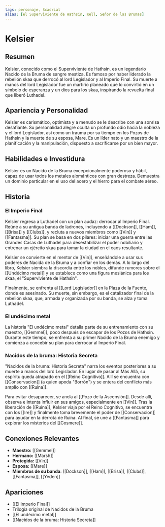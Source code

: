 ```yaml
---
tags: personaje, Scadrial
alias: [el Superviviente de Hathsin, Kell, Señor de las Brumas]
---
```


# Kelsier

## Resumen
Kelsier, conocido como el Superviviente de Hathsin, es un legendario Nacido de la Bruma de sangre mestiza. Es famoso por haber liderado la rebelión skaa que derrocó al lord Legislador y al Imperio Final. Su muerte a manos del lord Legislador fue un martirio planeado que lo convirtió en un símbolo de esperanza y un dios para los skaa, inspirando la revuelta final que liberó Luthadel.

## Apariencia y Personalidad
Kelsier es carismático, optimista y a menudo se le describe con una sonrisa desafiante. Su personalidad alegre oculta un profundo odio hacia la nobleza y el lord Legislador, así como un trauma por su tiempo en los Pozos de Hathsin y la muerte de su esposa, Mare. Es un líder nato y un maestro de la planificación y la manipulación, dispuesto a sacrificarse por un bien mayor.

## Habilidades e Investidura
Kelsier es un Nacido de la Bruma excepcionalmente poderoso y hábil, capaz de usar todos los metales alománticos con gran destreza. Demuestra un dominio particular en el uso del acero y el hierro para el combate aéreo.

## Historia

### El Imperio Final
Kelsier regresa a Luthadel con un plan audaz: derrocar al Imperio Final. Reúne a su antigua banda de ladrones, incluyendo a [[Dockson]], [[Ham]], [[Brisa]] y [[Clubs]], y recluta a nuevos miembros como [[Vin]] y [[Fantasma]]. Su plan se basa en dos pilares: iniciar una guerra entre las Grandes Casas de Luthadel para desestabilizar el poder nobiliario y entrenar un ejército skaa para tomar la ciudad en el caos resultante.

Kelsier se convierte en el mentor de [[Vin]], enseñándole a usar sus poderes de Nacida de la Bruma y a confiar en los demás. A lo largo del libro, Kelsier siembra la discordia entre los nobles, difunde rumores sobre el [[Undécimo metal]] y se establece como una figura mesiánica para los skaa, el "Superviviente de Hathsin".

Finalmente, se enfrenta al [[Lord Legislador]] en la Plaza de la Fuente, donde es asesinado. Su muerte, sin embargo, es el catalizador final de la rebelión skaa, que, armada y organizada por su banda, se alza y toma Luthadel.

### El undécimo metal
La historia "El undécimo metal" detalla parte de su entrenamiento con su maestro, [[Gemmel]], poco después de escapar de los Pozos de Hathsin. Durante este tiempo, se enfrenta a su primer Nacido de la Bruma enemigo y comienza a concebir su plan para derrocar al Imperio Final.

### Nacidos de la bruma: Historia Secreta
"Nacidos de la bruma: Historia Secreta" narra los eventos posteriores a su muerte a manos del lord Legislador. En lugar de pasar al Más Allá, su espíritu queda atrapado en el [[Reino Cognitivo]]. Allí se encuentra con [[Conservacion]] (a quien apoda "Borrón") y se entera del conflicto más amplio con [[Ruina]].

Para evitar desaparecer, se ancla al [[Pozo de la Ascensión]]. Desde allí, observa e intenta influir en sus amigos, especialmente en [[Vin]]. Tras la liberación de [[Ruina]], Kelsier viaja por el Reino Cognitivo, se encuentra con los [[Ire]] y finalmente toma brevemente el poder de [[Conservacion]] para ayudar en la derrota de Ruina. Al final, se une a [[Fantasma]] para explorar los misterios del [[Cosmere]].

## Conexiones Relevantes
* **Maestro:** [[Gemmel]]
* **Hermano:** [[Marsh]]
* **Protegida:** [[Vin]]
* **Esposa:** [[Mare]]
* **Miembros de su banda:** [[Dockson]], [[Ham]], [[Brisa]], [[Clubs]], [[Fantasma]], [[Yeden]]

## Apariciones
* [[El Imperio Final]]
* Trilogía original de Nacidos de la Bruma
* [[El undécimo metal]]
* [[Nacidos de la bruma: Historia Secreta]]
